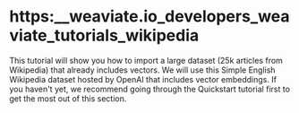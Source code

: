 # https:\_\_weaviate.io_developers_weaviate_tutorials_wikipedia

This tutorial will show you how to import a large dataset (25k articles from Wikipedia) that already includes vectors. We will use this Simple English Wikipedia dataset hosted by OpenAI that includes vector embeddings. If you haven't yet, we recommend going through the Quickstart tutorial first to get the most out of this section.
